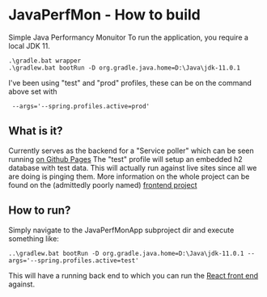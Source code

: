 # JavaPerfMon - How to build
Simple Java Performancy Monuitor
To run the application, you require a local JDK 11.

    .\gradle.bat wrapper
    .\gradlew.bat bootRun -D org.gradle.java.home=D:\Java\jdk-11.0.1

I've been using "test" and "prod" profiles, these can be on the command above set with 

     --args='--spring.profiles.active=prod'

## What is it?
Currently serves as the backend for a "Service poller" which can be seen running [on Github Pages](https://hemmels.github.io/reactapp)
The "test" profile will setup an embedded h2 database with test data. This will actually run against live sites since all we are doing is pinging them.
More information on the whole project can be found on the (admittedly poorly named) [frontend project](https://github.com/Hemmels/reactapp)

## How to run?
Simply navigate to the JavaPerfMonApp subproject dir and execute something like:

    ..\gradlew.bat bootRun -D org.gradle.java.home=D:\Java\jdk-11.0.1 --args='--spring.profiles.active=test'
    
This will have a running back end to which you can run the [React front end](https://github.com/Hemmels/reactapp) against.
